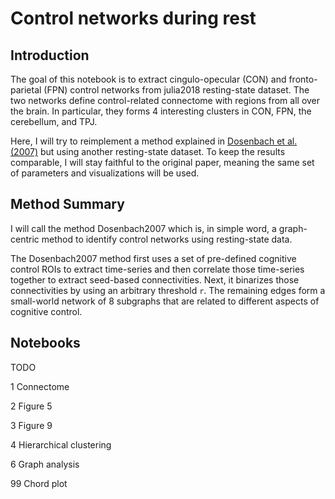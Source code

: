 # Control networks during rest

## Introduction

The goal of this notebook is to extract cingulo-opecular (CON) and fronto-parietal (FPN) control networks from julia2018 resting-state dataset. The two networks define control-related connectome with regions from all over the brain. In particular, they forms 4 interesting clusters in CON, FPN, the cerebellum, and TPJ.

Here, I will try to reimplement a method explained in [Dosenbach et al. (2007)]() but using another resting-state dataset. To keep the  results comparable, I will stay faithful to the original paper, meaning the same set of parameters and visualizations will be used.

## Method Summary

I will call the method Dosenbach2007 which is, in simple word, a graph-centric method to identify control networks using resting-state data.

The Dosenbach2007 method first uses a set of pre-defined cognitive control ROIs to extract time-series and then correlate those time-series together to extract seed-based connectivities. Next, it binarizes those connectivities by using an arbitrary threshold `r`. The remaining edges form a small-world network of 8 subgraphs that are related to different aspects of cognitive control.


## Notebooks

TODO

1 Connectome

2 Figure 5

3 Figure 9

4 Hierarchical clustering

6 Graph analysis

99 Chord plot
